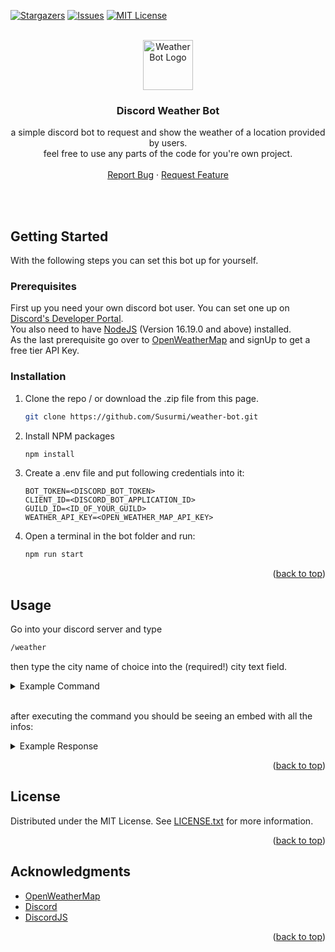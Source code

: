 <a name="readme-top"></a>

[![Stargazers][stars-shield]][stars-url]
[![Issues][issues-shield]][issues-url]
[![MIT License][license-shield]][license-url]

<!-- PROJECT LOGO -->
<br />
<div align="center">
  <a href="https://github.com/susurmi/weather-bot">
    <img src="https://cdn0.iconfinder.com/data/icons/weather-line-19/32/Sunny-64.png" alt="Weather Bot Logo" width="80" height="80">
  </a>

<h3 align="center">Discord Weather Bot</h3>

  <p align="center">
    a simple discord bot to request and show the weather of a location provided by users.<br />
    feel free to use any parts of the code for you're own project.
    <br />
    <br />
    <a href="https://github.com/susurmi/weather-bot/issues">Report Bug</a>
    ·
    <a href="https://github.com/susurmi/weather-bot/issues">Request Feature</a>
  </p>
</div>

<!-- GETTING STARTED -->

<br><br>

## Getting Started

With the following steps you can set this bot up for yourself.

### Prerequisites

First up you need your own discord bot user. You can set one up on [Discord's Developer Portal](https://discord.com/developers/applications).<br>
You also need to have [NodeJS](https://nodejs.org/en/) (Version 16.19.0 and above) installed.<br>
As the last prerequisite go over to [OpenWeatherMap](https://openweathermap.org/) and signUp to get a free tier API Key.

### Installation

1. Clone the repo / or download the .zip file from this page.
   ```sh
   git clone https://github.com/Susurmi/weather-bot.git
   ```
2. Install NPM packages
   ```sh
   npm install
   ```
3. Create a .env file and put following credentials into it:

   ```env
   BOT_TOKEN=<DISCORD_BOT_TOKEN>
   CLIENT_ID=<DISCORD_BOT_APPLICATION_ID>
   GUILD_ID=<ID_OF_YOUR_GUILD>
   WEATHER_API_KEY=<OPEN_WEATHER_MAP_API_KEY>
   ```

4. Open a terminal in the bot folder and run:

   ```sh
   npm run start
   ```

<p align="right">(<a href="#readme-top">back to top</a>)</p>

<!-- USAGE EXAMPLES -->

## Usage

Go into your discord server and type

```md
/weather
```

then type the city name of choice into the (required!) city text field.
<br>

   <details>
    <summary>Example Command</summary> 
      <a href="https://github.com/susurmi/weather-bot">
        <img src="https://i.im.ge/2023/01/13/s2It8S.weather-command.jpg" alt="Weather Bot Command">
      </a>  
    </details>
<br>

after executing the command you should be seeing an embed with all the infos:<br>

<details>
  <summary>Example Response</summary>
  <a href="https://github.com/susurmi/weather-bot">
    <img src="https://i.im.ge/2023/01/13/s2Inuf.weather-embed.jpg" alt="Weather Bot Embed">
  </a>  
</details>

<p align="right">(<a href="#readme-top">back to top</a>)</p>

## License

Distributed under the MIT License. See [LICENSE.txt](https://github.com/Susurmi/weather-bot/blob/main/LICENSE) for more information.

<p align="right">(<a href="#readme-top">back to top</a>)</p>

<!-- ACKNOWLEDGMENTS -->

## Acknowledgments

- [OpenWeatherMap](https://openweathermap.org/)
- [Discord](https://discord.com)
- [DiscordJS](https://discord.js.org/)

<p align="right">(<a href="#readme-top">back to top</a>)</p>

<!-- MARKDOWN LINKS & IMAGES -->
<!-- https://www.markdownguide.org/basic-syntax/#reference-style-links -->

[contributors-shield]: https://img.shields.io/github/contributors/Susurmi/weather-bot.svg?style=for-the-badge
[contributors-url]: https://github.com/Susurmi/weather-bot/graphs/contributors
[forks-shield]: https://img.shields.io/github/forks/Susurmi/weather-bot.svg?style=for-the-badge
[forks-url]: https://github.com/Susurmi/weather-bot/network/members
[stars-shield]: https://img.shields.io/github/stars/Susurmi/weather-bot.svg?style=for-the-badge
[stars-url]: https://github.com/Susurmi/weather-bot/stargazers
[issues-shield]: https://img.shields.io/github/issues/Susurmi/weather-bot.svg?style=for-the-badge
[issues-url]: https://github.com/Susurmi/weather-bot/issues
[license-shield]: https://img.shields.io/github/license/Susurmi/weather-bot.svg?style=for-the-badge
[license-url]: https://github.com/Susurmi/weather-bot/blob/master/LICENSE.txt
[linkedin-shield]: https://img.shields.io/badge/-LinkedIn-black.svg?style=for-the-badge&logo=linkedin&colorB=555
[linkedin-url]: https://linkedin.com/in/linkedin_username
[product-screenshot]: images/screenshot.png
[next.js]: https://img.shields.io/badge/next.js-000000?style=for-the-badge&logo=nextdotjs&logoColor=white
[next-url]: https://nextjs.org/
[react.js]: https://img.shields.io/badge/React-20232A?style=for-the-badge&logo=react&logoColor=61DAFB
[react-url]: https://reactjs.org/
[vue.js]: https://img.shields.io/badge/Vue.js-35495E?style=for-the-badge&logo=vuedotjs&logoColor=4FC08D
[vue-url]: https://vuejs.org/
[angular.io]: https://img.shields.io/badge/Angular-DD0031?style=for-the-badge&logo=angular&logoColor=white
[angular-url]: https://angular.io/
[svelte.dev]: https://img.shields.io/badge/Svelte-4A4A55?style=for-the-badge&logo=svelte&logoColor=FF3E00
[svelte-url]: https://svelte.dev/
[laravel.com]: https://img.shields.io/badge/Laravel-FF2D20?style=for-the-badge&logo=laravel&logoColor=white
[laravel-url]: https://laravel.com
[bootstrap.com]: https://img.shields.io/badge/Bootstrap-563D7C?style=for-the-badge&logo=bootstrap&logoColor=white
[bootstrap-url]: https://getbootstrap.com
[jquery.com]: https://img.shields.io/badge/jQuery-0769AD?style=for-the-badge&logo=jquery&logoColor=white
[jquery-url]: https://jquery.com
